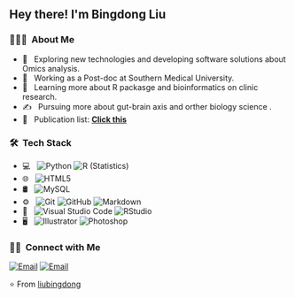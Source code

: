 
<h2> Hey there! I'm Bingdong Liu</h2>

<h3> 👨🏻‍💻 &nbsp;About Me </h3>

- 🤔 &nbsp; Exploring new technologies and developing software solutions about Omics analysis.
- 💼 &nbsp; Working as a Post-doc at Southern Medical University.
- 🌱 &nbsp; Learning more about R packasge and bioinformatics on clinic research.
- ✍️ &nbsp; Pursuing more about  gut-brain axis and orther biology science .
- 🔖 &nbsp; Publication list: [**Click this**](https://scholar.google.com/citations?user=ai5AvYwAAAAJ&hl)
<h3> 🛠 &nbsp;Tech Stack</h3>

- 💻 &nbsp;
  ![Python](https://img.shields.io/badge/-Python-333333?style=flat&logo=python)
  ![R (Statistics)](https://img.shields.io/badge/-R-333333?style=flat&logo=R&logoColor=276DC3)
- 🌐 &nbsp;
  ![HTML5](https://img.shields.io/badge/-HTML5-333333?style=flat&logo=HTML5)
- 🛢 &nbsp;
  ![MySQL](https://img.shields.io/badge/-MySQL-333333?style=flat&logo=mysql)
- ⚙️ &nbsp;
  ![Git](https://img.shields.io/badge/-Git-333333?style=flat&logo=git)
  ![GitHub](https://img.shields.io/badge/-GitHub-333333?style=flat&logo=github)
  ![Markdown](https://img.shields.io/badge/-Markdown-333333?style=flat&logo=markdown)
- 🔧 &nbsp;
  ![Visual Studio Code](https://img.shields.io/badge/-Visual%20Studio%20Code-333333?style=flat&logo=visual-studio-code&logoColor=007ACC)
  ![RStudio](https://img.shields.io/badge/-RStudio-333333?style=flat&logo=rstudio)
- 🖥 &nbsp;
  ![Illustrator](https://img.shields.io/badge/-Illustrator-333333?style=flat&logo=adobe-illustrator)
  ![Photoshop](https://img.shields.io/badge/-Photoshop-333333?style=flat&logo=adobe-photoshop)


<h3> 🤝🏻 &nbsp;Connect with Me </h3>

<p align="left">
<a href="mailto:liubingdong@i.smu.edu.cn"><img alt="Email" src="https://img.shields.io/badge/Email-liubingdong@i.smu.edu.cn-blue?style=flat-square&logo=gmail"></a>
<a href="mailto:liubingdong@i.smu.edu.cn"><img alt="Email" src="https://img.shields.io/badge/Email-dr_liubingdong@qq.com-green?style=flat-square&logo=gmail"></a>
</p>

⭐️ From [liubingdong](https://github.com/liubingdong)
